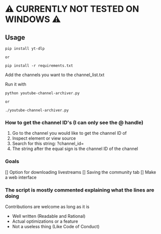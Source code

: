 # ⚠️ CURRENTLY NOT TESTED ON WINDOWS ⚠️

## Usage

```
pip install yt-dlp

or

pip install -r requirements.txt

```
Add the channels you want to the channel_list.txt

Run it with
```
python youtube-channel-archiver.py

or

./youtube-channel-archiver.py
```

### How to get the channel ID's (I can only see the @ handle)
1. Go to the channel you would like to get the channel ID of
2. Inspect element or view source
3. Search for this string: ?channel_id=
4. The string after the equal sign is the channel ID of the channel

### Goals
[] Option for downloading livestreams
[] Saving the community tab
[] Make a web interface

### The script is mostly commented explaining what the lines are doing  

Contributions are welcome as long as it is  
- Well written (Readable and Rational)
- Actual optimizations or a feature
- Not a useless thing (Like Code of Conduct)
